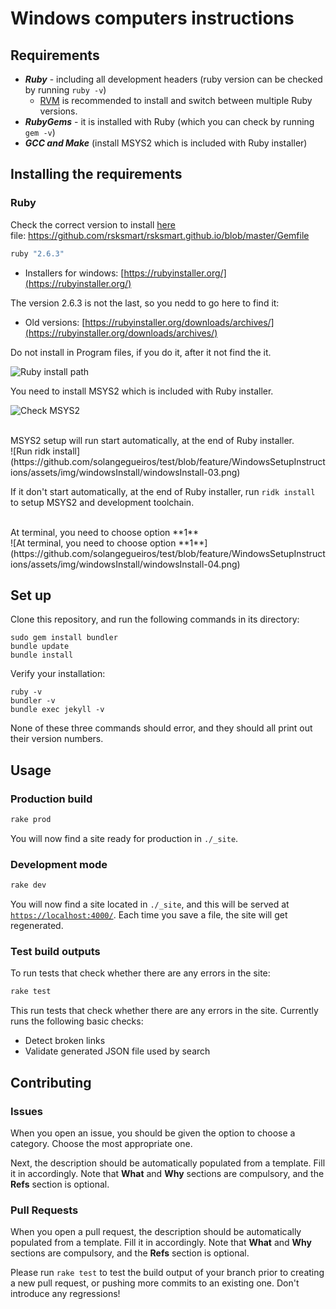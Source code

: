# Windows computers instructions

## Requirements

- ***Ruby*** - including all development headers (ruby version can be checked by running `ruby -v`)
  - [RVM](https://rvm.io/) is recommended to install and switch between multiple Ruby versions.
- ***RubyGems*** - it is installed with Ruby (which you can check by running `gem -v`)
- ***GCC and Make*** (install MSYS2 which is included with Ruby installer)


## Installing the requirements

### Ruby
Check the correct version to install [here](https://github.com/rsksmart/rsksmart.github.io/blob/master/Gemfile)<br/>
file: https://github.com/rsksmart/rsksmart.github.io/blob/master/Gemfile

```ruby version
ruby "2.6.3"
```

- Installers for windows: [https://rubyinstaller.org/](https://rubyinstaller.org/)

The version 2.6.3 is not the last, so you nedd to go here to find it:
- Old versions: [https://rubyinstaller.org/downloads/archives/](https://rubyinstaller.org/downloads/archives/)



Do not install in Program files, if you do it, after it not find the it.

![Ruby install path](https://github.com/solangegueiros/test/blob/feature/WindowsSetupInstructions/assets/img/windowsInstall/windowsInstall-01.png)


You need to install MSYS2 which is included with Ruby installer.

![Check MSYS2](https://github.com/solangegueiros/test/blob/feature/WindowsSetupInstructions/assets/img/windowsInstall/windowsInstall-02.png)

<br/>
MSYS2 setup will run start automatically, at the end of Ruby installer.
<br/>
![Run ridk install](https://github.com/solangegueiros/test/blob/feature/WindowsSetupInstructions/assets/img/windowsInstall/windowsInstall-03.png)

If it don't start automatically, at the end of Ruby installer, run `ridk install` to setup MSYS2 and development toolchain. 

<br/>
At terminal, you need to choose option **1**
<br/>
![At terminal, you need to choose option **1**](https://github.com/solangegueiros/test/blob/feature/WindowsSetupInstructions/assets/img/windowsInstall/windowsInstall-04.png)




## Set up

Clone this repository, and run the following commands in its directory:

```shell
sudo gem install bundler
bundle update
bundle install
```

Verify your installation:

```shell
ruby -v
bundler -v
bundle exec jekyll -v
```

None of these three commands should error,
and they should all print out their version numbers.

## Usage

### Production build

```bash
rake prod
```

You will now find a site ready for production in `./_site`.

### Development mode

```bash
rake dev
```

You will now find a site located in `./_site`,
and this will be served at [`https://localhost:4000/`](https://localhost:4000/).
Each time you save a file, the site will get regenerated.

### Test build outputs

To run tests that check whether there are any errors in the site:

```bash
rake test
```

This run tests that check whether there are any errors in the site.
Currently runs the following basic checks:

- Detect broken links
- Validate generated JSON file used by search

## Contributing

### Issues

When you open an issue, you should be given the option to choose a category.
Choose the most appropriate one.

Next, the description should be automatically populated from a template.
Fill it in accordingly. Note that **What** and **Why** sections are compulsory, and the **Refs** section is optional.

### Pull Requests

When you open a pull request, the description should be automatically populated
from a template. Fill it in accordingly. Note that **What** and **Why** sections are compulsory, and the **Refs** section is optional.

Please run `rake test` to test the build output of your branch prior to
creating a new pull request, or pushing more commits to an existing one.
Don't introduce any regressions!
